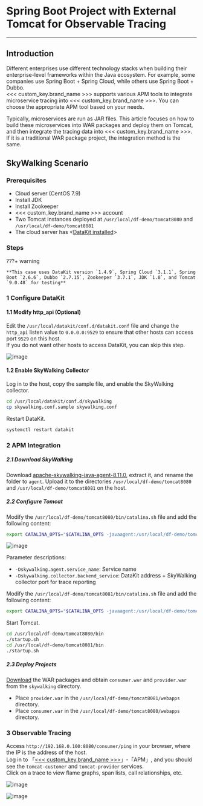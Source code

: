 # Spring Boot Project with External Tomcat for Observable Tracing

---

## Introduction

Different enterprises use different technology stacks when building their enterprise-level frameworks within the Java ecosystem. For example, some companies use Spring Boot + Spring Cloud, while others use Spring Boot + Dubbo.<br/>
<<< custom_key.brand_name >>> supports various APM tools to integrate microservice tracing into <<< custom_key.brand_name >>>. You can choose the appropriate APM tool based on your needs.

Typically, microservices are run as JAR files. This article focuses on how to build these microservices into WAR packages and deploy them on Tomcat, and then integrate the tracing data into <<< custom_key.brand_name >>>. If it is a traditional WAR package project, the integration method is the same.

## SkyWalking Scenario

### Prerequisites

- Cloud server (CentOS 7.9)
- Install JDK
- Install Zookeeper
- <<< custom_key.brand_name >>> account
- Two Tomcat instances deployed at `/usr/local/df-demo/tomcat8080` and `/usr/local/df-demo/tomcat8081`
- The cloud server has <[DataKit installed](../../datakit/datakit-install.md)>

### Steps

???+ warning

    **This case uses DataKit version `1.4.9`, Spring Cloud `3.1.1`, Spring Boot `2.6.6`, Dubbo `2.7.15`, Zookeeper `3.7.1`, JDK `1.8`, and Tomcat `9.0.48` for testing**

### 1 Configure DataKit

#### 1.1 Modify http_api (Optional)

Edit the `/usr/local/datakit/conf.d/datakit.conf` file and change the `http_api` listen value to `0.0.0.0:9529` to ensure that other hosts can access port `9529` on this host.<br/>
If you do not want other hosts to access DataKit, you can skip this step.

![image](../images/springboot-tomcat-1.png)

#### 1.2 Enable SkyWalking Collector

Log in to the host, copy the sample file, and enable the SkyWalking collector.

```bash
cd /usr/local/datakit/conf.d/skywalking
cp skywalking.conf.sample skywalking.conf
```

Restart DataKit.

```bash
systemctl restart datakit
```

### 2 APM Integration

##### 2.1 Download SkyWalking

Download [apache-skywalking-java-agent-8.11.0](https://www.apache.org/dyn/closer.cgi/skywalking/java-agent/8.11.0/apache-skywalking-java-agent-8.11.0.tgz), extract it, and rename the folder to `agent`. Upload it to the directories `/usr/local/df-demo/tomcat8080` and `/usr/local/df-demo/tomcat8081` on the host.

##### 2.2 Configure Tomcat

Modify the `/usr/local/df-demo/tomcat8080/bin/catalina.sh` file and add the following content:

```bash
export CATALINA_OPTS="$CATALINA_OPTS -javaagent:/usr/local/df-demo/tomcat8080/agent/skywalking-agent.jar -Dskywalking.agent.service_name=tomcat-customer -Dskywalking.collector.backend_service=localhost:11800"
```

![image](../images/springboot-tomcat-2.png)

Parameter descriptions:

- `-Dskywalking.agent.service_name`: Service name
- `-Dskywalking.collector.backend_service`: DataKit address + SkyWalking collector port for trace reporting

Modify the `/usr/local/df-demo/tomcat8081/bin/catalina.sh` file and add the following content:

```bash
export CATALINA_OPTS="$CATALINA_OPTS -javaagent:/usr/local/df-demo/tomcat8081/agent/skywalking-agent.jar -Dskywalking.agent.service_name=tomcat-provider -Dskywalking.collector.backend_service=localhost:11800"
```

Start Tomcat.

```bash
cd /usr/local/df-demo/tomcat8080/bin
./startup.sh
cd /usr/local/df-demo/tomcat8081/bin
./startup.sh
```

##### 2.3 Deploy Projects

[Download](https://github.com/stevenliu2020/springboot-tomcat) the WAR packages and obtain `consumer.war` and `provider.war` from the `skywalking` directory.

- Place `provider.war` in the `/usr/local/df-demo/tomcat8081/webapps` directory.
- Place `consumer.war` in the `/usr/local/df-demo/tomcat8080/webapps` directory.

### 3 Observable Tracing

Access `http://192.168.0.100:8080/consumer/ping` in your browser, where the IP is the address of the host.<br/>
Log in to 「[<<< custom_key.brand_name >>>](https://console.guance.com/)」-「APM」, and you should see the `tomcat-customer` and `tomcat-provider` services.<br/>
Click on a trace to view flame graphs, span lists, call relationships, etc.

![image](../images/springboot-tomcat-3.png)

![image](../images/springboot-tomcat-4.png)